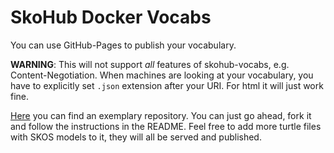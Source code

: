# SkoHub Docker Vocabs

You can use GitHub-Pages to publish your vocabulary.

**WARNING**: This will not support *all* features of skohub-vocabs, e.g. Content-Negotiation. 
When machines are looking at your vocabulary, you have to explicitly set `.json` extension after your URI. 
For html it will just work fine.

[Here](https://github.com/skohub-io/skohub-docker-vocabs) you can find an exemplary repository.
You can just go ahead, fork it and follow the instructions in the README.
Feel free to add more turtle files with SKOS models to it, they will all be served and published.
